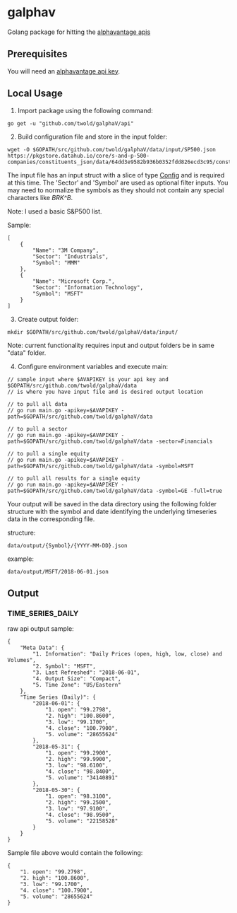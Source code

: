 # galphav

Golang package for hitting the [alphavantage apis](https://www.alphavantage.co/documentation/)

## Prerequisites

You will need an [alphavantage api key](https://www.alphavantage.co/support/#support).

## Local Usage

1) Import package using the following command:

```
go get -u "github.com/twold/galphaV/api"
```

2) Build configuration file and store in the input folder:

```
wget -O $GOPATH/src/github.com/twold/galphaV/data/input/SP500.json https://pkgstore.datahub.io/core/s-and-p-500-companies/constituents_json/data/64dd3e9582b936b0352fdd826ecd3c95/constituents_json.json
```

The input file has an input struct with a slice of type [Config](https://godoc.org/github.com/twold/galphaV/api#Config) and is required at this time.  The 'Sector' and 'Symbol' are used as optional filter inputs. You may need to normalize the symbols as they should not contain any special characters like *BRK^B*.

Note: I used a basic S&P500 list.

Sample:

```
[
    { 
        "Name": "3M Company",
        "Sector": "Industrials",
        "Symbol": "MMM"
    },
    { 
        "Name": "Microsoft Corp.",
        "Sector": "Information Technology",
        "Symbol": "MSFT"
    }
]
```


3) Create output folder:

```
mkdir $GOPATH/src/github.com/twold/galphaV/data/input/
```

Note: current functionality requires input and output folders be in same "data" folder.


4) Configure environment variables and execute main:

```
// sample input where $AVAPIKEY is your api key and $GOPATH/src/github.com/twold/galphaV/data
// is where you have input file and is desired output location

// to pull all data
// go run main.go -apikey=$AVAPIKEY -path=$GOPATH/src/github.com/twold/galphaV/data

// to pull a sector
// go run main.go -apikey=$AVAPIKEY -path=$GOPATH/src/github.com/twold/galphaV/data -sector=Financials

// to pull a single equity
// go run main.go -apikey=$AVAPIKEY -path=$GOPATH/src/github.com/twold/galphaV/data -symbol=MSFT

// to pull all results for a single equity
// go run main.go -apikey=$AVAPIKEY -path=$GOPATH/src/github.com/twold/galphaV/data -symbol=GE -full=true

```

Your output will be saved in the data directory using the following folder structure with the symbol and date identifying the underlying timeseries data in the corresponding file.

structure:

```
data/output/{Symbol}/{YYYY-MM-DD}.json
```

example:

```
data/output/MSFT/2018-06-01.json
```

## Output

### TIME_SERIES_DAILY

raw api output sample:

```
{
    "Meta Data": {
        "1. Information": "Daily Prices (open, high, low, close) and Volumes",
        "2. Symbol": "MSFT",
        "3. Last Refreshed": "2018-06-01",
        "4. Output Size": "Compact",
        "5. Time Zone": "US/Eastern"
    },
    "Time Series (Daily)": {
        "2018-06-01": {
            "1. open": "99.2798",
            "2. high": "100.8600",
            "3. low": "99.1700",
            "4. close": "100.7900",
            "5. volume": "28655624"
        },
        "2018-05-31": {
            "1. open": "99.2900",
            "2. high": "99.9900",
            "3. low": "98.6100",
            "4. close": "98.8400",
            "5. volume": "34140891"
        },
        "2018-05-30": {
            "1. open": "98.3100",
            "2. high": "99.2500",
            "3. low": "97.9100",
            "4. close": "98.9500",
            "5. volume": "22158528"
        }
	}
}
```

Sample file above would contain the following:

```
{
    "1. open": "99.2798",
    "2. high": "100.8600",
    "3. low": "99.1700",
    "4. close": "100.7900",
    "5. volume": "28655624"
}
```
